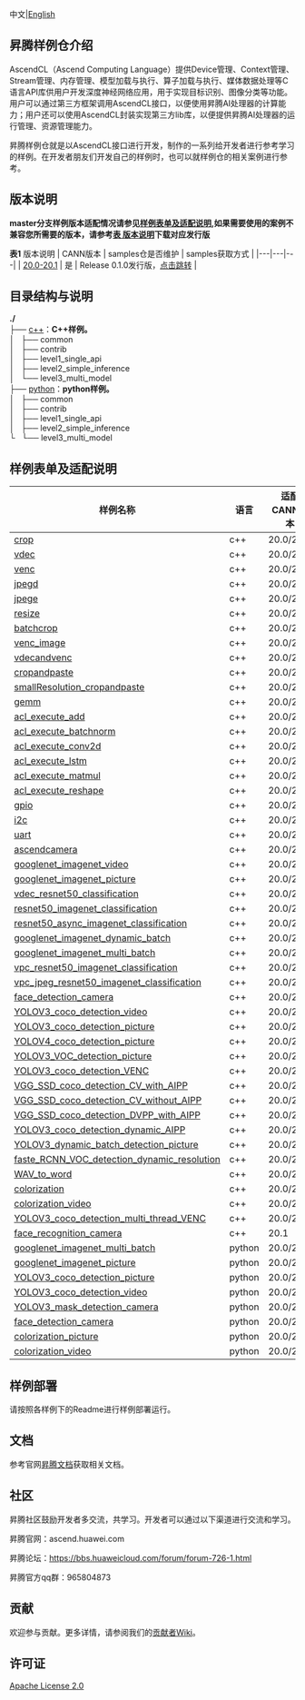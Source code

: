 中文|[English](README_EN.md)

## 昇腾样例仓介绍
   
AscendCL（Ascend Computing Language）提供Device管理、Context管理、Stream管理、内存管理、模型加载与执行、算子加载与执行、媒体数据处理等C语言API库供用户开发深度神经网络应用，用于实现目标识别、图像分类等功能。用户可以通过第三方框架调用AscendCL接口，以便使用昇腾AI处理器的计算能力；用户还可以使用AscendCL封装实现第三方lib库，以便提供昇腾AI处理器的运行管理、资源管理能力。

昇腾样例仓就是以AscendCL接口进行开发，制作的一系列给开发者进行参考学习的样例。在开发者朋友们开发自己的样例时，也可以就样例仓的相关案例进行参考。

## 版本说明

**master分支样例版本适配情况请参见[样例表单及适配说明](#Version-of-samples),如果需要使用的案例不兼容您所需要的版本，请参考[表 版本说明](#Version-Description)下载对应发行版**

**表1** 版本说明<a name="Version-Description"></a>
| CANN版本 | samples仓是否维护 | samples获取方式 |
|---|---|---|
| [20.0-20.1](https://ascend.huawei.com/#/software/cann/download) | 是 | Release 0.1.0发行版，[点击跳转](https://gitee.com/ascend/samples/releases/v0.1.0) |

## 目录结构与说明

**./**   
├── [c++](./cplusplus)：**C++样例。**    
│   ├── common   
│   ├── contrib   
│   ├── level1_single_api   
│   ├── level2_simple_inference   
│   └── level3_multi_model      
├── [python](./python)：**python样例。**  
│   ├── common   
│   ├── contrib   
│   ├── level1_single_api   
│   ├── level2_simple_inference   
└   └── level3_multi_model   

## 样例表单及适配说明<a name="Version-of-samples"></a>

| 样例名称 | 语言 | 适配CANN版本 | 适配产品 |
|---|---|---|---|
| [crop](./cplusplus/level2_simple_inference/0_data_process/crop) |  c++ |20.0/20.1  | Atlas200DK/Atlas300 |
| [vdec](./cplusplus/level2_simple_inference/0_data_process/vdec) |  c++ |20.0/20.1  | Atlas200DK/Atlas300 |
| [venc](./cplusplus/level2_simple_inference/0_data_process/venc) |  c++ |20.0/20.1  | Atlas200DK/Atlas300 |
| [jpegd](./cplusplus/level2_simple_inference/0_data_process/jpegd) |  c++ |20.0/20.1  | Atlas200DK/Atlas300 |
| [jpege](./cplusplus/level2_simple_inference/0_data_process/jpege) |  c++ |20.0/20.1  | Atlas200DK/Atlas300 |
| [resize](./cplusplus/level2_simple_inference/0_data_process/resize) |  c++ |20.0/20.1  | Atlas200DK/Atlas300 |
| [batchcrop](./cplusplus/level2_simple_inference/0_data_process/batchcrop) |  c++ |20.0/20.1  | Atlas200DK/Atlas300 |
| [venc_image](./cplusplus/level2_simple_inference/0_data_process/venc_image) |  c++ |20.0/20.1  | Atlas200DK/Atlas300 |
| [vdecandvenc](./cplusplus/level2_simple_inference/0_data_process/vdecandvenc) |  c++ |20.0/20.1  | Atlas200DK/Atlas300 |
| [cropandpaste](./cplusplus/level2_simple_inference/0_data_process/cropandpaste) |  c++ |20.0/20.1  | Atlas200DK/Atlas300 |
| [smallResolution_cropandpaste](./cplusplus/level1_single_api/1_acl/4_dvpp/smallResolution_cropandpaste) | c++ | 20.0/20.1 | Atlas200DK/Atlas300 |
| [gemm](./cplusplus/level1_single_api/1_acl/5_blas/gemm) |  c++ |20.0/20.1  | Atlas200DK/Atlas300  |
| [acl_execute_add](./cplusplus/level1_single_api/4_op_dev/2_verify_op/acl_execute_add) |  c++ |20.0/20.1  | Atlas200DK/Atlas300  |
| [acl_execute_batchnorm](./cplusplus/level1_single_api/4_op_dev/2_verify_op/acl_execute_batchnorm) |  c++ |20.0/20.1  | Atlas200DK/Atlas300  |
| [acl_execute_conv2d](./cplusplus/level1_single_api/4_op_dev/2_verify_op/acl_execute_conv2d) |  c++ |20.0/20.1  | Atlas200DK/Atlas300  |
| [acl_execute_lstm](./cplusplus/level1_single_api/4_op_dev/2_verify_op/acl_execute_lstm) |  c++ |20.0/20.1  | Atlas200DK/Atlas300  |
| [acl_execute_matmul](./cplusplus/level1_single_api/4_op_dev/2_verify_op/acl_execute_matmul) |  c++ |20.0/20.1  | Atlas200DK/Atlas300  |
| [acl_execute_reshape](./cplusplus/level1_single_api/4_op_dev/2_verify_op/acl_execute_reshape) |  c++ |20.0/20.1  | Atlas200DK/Atlas300  |
| [gpio](./cplusplus/level1_single_api/5_200dk_peripheral) |  c++ |20.0/20.1  | Atlas200DK |
| [i2c](./cplusplus/level1_single_api/5_200dk_peripheral/i2c) |  c++ |20.0/20.1  | Atlas200DK |
| [uart](./cplusplus/level1_single_api/5_200dk_peripheral/uart) |  c++ |20.0/20.1  | Atlas200DK |
| [ascendcamera](./cplusplus/level1_single_api/5_200dk_peripheral/ascendcamera) |  c++ |20.0/20.1  | Atlas200DK |
| [googlenet_imagenet_video](./cplusplus/level2_simple_inference/1_classification/googlenet_imagenet_video) |  c++ |20.0/20.1  | Atlas200DK/Atlas300 |
| [googlenet_imagenet_picture](./cplusplus/level2_simple_inference/1_classification/googlenet_imagenet_picture) | c++ | 20.0/20.1  | Atlas200DK/Atlas300 |
| [vdec_resnet50_classification](./cplusplus/level2_simple_inference/1_classification/vdec_resnet50_classification) | c++ | 20.0/20.1  | Atlas200DK/Atlas300 |
| [resnet50_imagenet_classification](./cplusplus/level2_simple_inference/1_classification/resnet50_imagenet_classification) | c++ | 20.0/20.1  | Atlas200DK/Atlas300 |
| [resnet50_async_imagenet_classification](./cplusplus/level2_simple_inference/1_classification/resnet50_async_imagenet_classification) | c++ | 20.0/20.1  | Atlas200DK/Atlas300 |
| [googlenet_imagenet_dynamic_batch](./cplusplus/level2_simple_inference/1_classification/googlenet_imagenet_dynamic_batch) | c++ | 20.0/20.1  | Atlas200DK/Atlas300 |
| [googlenet_imagenet_multi_batch](./cplusplus/level2_simple_inference/1_classification/googlenet_imagenet_multi_batch) | c++ | 20.0/20.1  | Atlas200DK/Atlas300 |
| [vpc_resnet50_imagenet_classification](./cplusplus/level2_simple_inference/1_classification/vpc_resnet50_imagenet_classification) | c++ | 20.0/20.1  | Atlas200DK/Atlas300 |
| [vpc_jpeg_resnet50_imagenet_classification](./cplusplus/level2_simple_inference/1_classification/vpc_jpeg_resnet50_imagenet_classification) | c++ | 20.0/20.1  | Atlas200DK/Atlas300 |
| [face_detection_camera](./cplusplus/level2_simple_inference/2_object_detection/face_detection_camera) |  c++ |20.0/20.1  | Atlas200DK |
| [YOLOV3_coco_detection_video](./cplusplus/level2_simple_inference/2_object_detection/YOLOV3_coco_detection_video) |  c++ |20.0/20.1  | Atlas200DK/Atlas300 |
| [YOLOV3_coco_detection_picture](./cplusplus/level2_simple_inference/2_object_detection/YOLOV3_coco_detection_picture) |  c++ |20.0/20.1  | Atlas200DK/Atlas300 |
| [YOLOV4_coco_detection_picture](./cplusplus/level2_simple_inference/2_object_detection/YOLOV4_coco_detection_picture) |  c++ |20.0/20.1  | Atlas200DK/Atlas300 |
| [YOLOV3_VOC_detection_picture](./cplusplus/level2_simple_inference/2_object_detection/YOLOV3_VOC_detection_picture) |  c++ |20.0/20.1  | Atlas200DK/Atlas300 |
| [YOLOV3_coco_detection_VENC](./cplusplus/level2_simple_inference/2_object_detection/YOLOV3_coco_detection_VENC) |  c++ |20.0/20.1  | Atlas200DK/Atlas300 |
| [VGG_SSD_coco_detection_CV_with_AIPP](./cplusplus/level2_simple_inference/2_object_detection/VGG_SSD_coco_detection_CV_with_AIPP) |  c++ |20.0/20.1  | Atlas200DK/Atlas300 |
| [VGG_SSD_coco_detection_CV_without_AIPP](./cplusplus/level2_simple_inference/2_object_detection/VGG_SSD_coco_detection_CV_without_AIPP) |  c++ |20.0/20.1  | Atlas200DK/Atlas300 |
| [VGG_SSD_coco_detection_DVPP_with_AIPP](./cplusplus/level2_simple_inference/2_object_detection/VGG_SSD_coco_detection_DVPP_with_AIPP) |  c++ |20.0/20.1  | Atlas200DK/Atlas300 |
| [YOLOV3_coco_detection_dynamic_AIPP](./cplusplus/level2_simple_inference/2_object_detection/YOLOV3_coco_detection_dynamic_AIPP) |  c++ |20.0/20.1  | Atlas200DK/Atlas300 |
| [YOLOV3_dynamic_batch_detection_picture](./cplusplus/level2_simple_inference/2_object_detection/YOLOV3_dynamic_batch_detection_picture) |  c++ |20.0/20.1  | Atlas200DK/Atlas300 |
| [faste_RCNN_VOC_detection_dynamic_resolution](./cplusplus/level2_simple_inference/2_object_detection/faste_RCNN_VOC_detection_dynamic_resolution) |  c++ |20.0/20.1  | Atlas200DK/Atlas300 |
| [WAV_to_word](./cplusplus/level2_simple_inference/5_nlp/WAV_to_word) |  c++ |20.0/20.1  | Atlas200DK/Atlas300 |
| [colorization](./cplusplus/level2_simple_inference/6_other/colorization) |  c++ |20.0/20.1  | Atlas200DK/Atlas300 |
| [colorization_video](./cplusplus/level2_simple_inference/6_other/colorization_video) |  c++ |20.0/20.1  | Atlas200DK/Atlas300 |
| [YOLOV3_coco_detection_multi_thread_VENC](./cplusplus/level2_simple_inference/n_performance/1_multi_process_thread/YOLOV3_coco_detection_multi_thread_VENC) |  c++ |20.0/20.1  | Atlas200DK/Atlas300 |
| [face_recognition_camera](./cplusplus/level2_simple_inference/n_performance/1_multi_process_thread/face_recognition_camera) |  c++ |20.1  | Atlas200DK |
| [googlenet_imagenet_multi_batch](./python/level2_simple_inference/1_classification/googlenet_imagenet_multi_batch) |  python |20.0/20.1  | Atlas200DK/Atlas300 |
| [googlenet_imagenet_picture](./python/level2_simple_inference/1_classification/googlenet_imagenet_picture) | python |20.0/20.1  | Atlas200DK/Atlas300 |
| [YOLOV3_coco_detection_picture](./python/level2_simple_inference/2_object_detection/YOLOV3_coco_detection_picture) | python |20.0/20.1  | Atlas200DK/Atlas300 |
| [YOLOV3_coco_detection_video](./python/level2_simple_inference/2_object_detection/YOLOV3_coco_detection_video) | python |20.0/20.1  | Atlas200DK/Atlas300 |
| [YOLOV3_mask_detection_camera](./python/level2_simple_inference/2_object_detection/YOLOV3_mask_detection_camera) | python |20.0/20.1  | Atlas200DK |
| [face_detection_camera](./python/level2_simple_inference/2_object_detection/face_detection_camera) | python |20.0/20.1  | Atlas200DK |
| [colorization_picture](./python/level2_simple_inference/6_other/colorization_picture) | python |20.0/20.1  | Atlas200DK/Atlas300 |
| [colorization_video](./python/level2_simple_inference/6_other/colorization_video) | python |20.0/20.1  | Atlas200DK/Atlas300 |

## 样例部署

   请按照各样例下的Readme进行样例部署运行。   

## 文档

参考官网[昇腾文档](https://support.huaweicloud.com/ascend/index.html)获取相关文档。

## 社区

昇腾社区鼓励开发者多交流，共学习。开发者可以通过以下渠道进行交流和学习。

昇腾官网：ascend.huawei.com

昇腾论坛：https://bbs.huaweicloud.com/forum/forum-726-1.html

昇腾官方qq群：965804873

## 贡献

欢迎参与贡献。更多详情，请参阅我们的[贡献者Wiki](./CONTRIBUTING_CN.md)。

## 许可证
[Apache License 2.0](LICENSE)